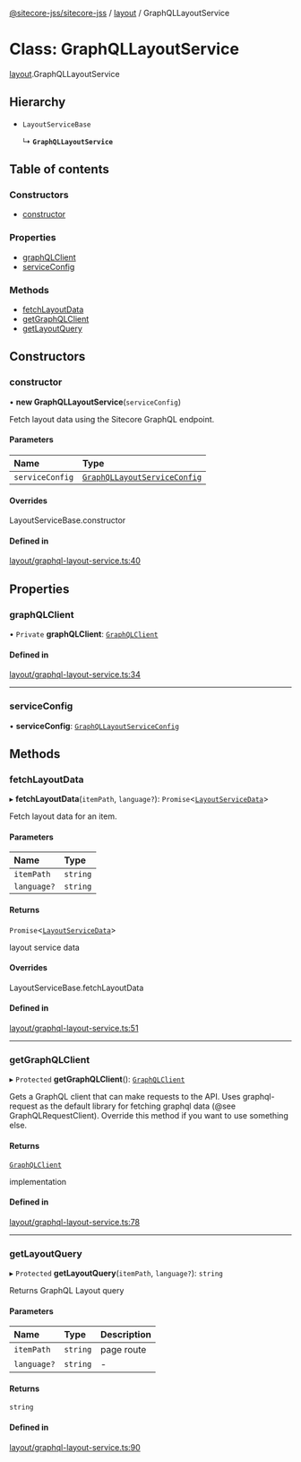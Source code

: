 [@sitecore-jss/sitecore-jss](../README.md) / [layout](../modules/layout.md) / GraphQLLayoutService

# Class: GraphQLLayoutService

[layout](../modules/layout.md).GraphQLLayoutService

## Hierarchy

- `LayoutServiceBase`

  ↳ **`GraphQLLayoutService`**

## Table of contents

### Constructors

- [constructor](layout.GraphQLLayoutService.md#constructor)

### Properties

- [graphQLClient](layout.GraphQLLayoutService.md#graphqlclient)
- [serviceConfig](layout.GraphQLLayoutService.md#serviceconfig)

### Methods

- [fetchLayoutData](layout.GraphQLLayoutService.md#fetchlayoutdata)
- [getGraphQLClient](layout.GraphQLLayoutService.md#getgraphqlclient)
- [getLayoutQuery](layout.GraphQLLayoutService.md#getlayoutquery)

## Constructors

### constructor

• **new GraphQLLayoutService**(`serviceConfig`)

Fetch layout data using the Sitecore GraphQL endpoint.

#### Parameters

| Name | Type |
| :------ | :------ |
| `serviceConfig` | [`GraphQLLayoutServiceConfig`](../modules/layout.md#graphqllayoutserviceconfig) |

#### Overrides

LayoutServiceBase.constructor

#### Defined in

[layout/graphql-layout-service.ts:40](https://github.com/Sitecore/jss/blob/08de6c61/packages/sitecore-jss/src/layout/graphql-layout-service.ts#L40)

## Properties

### graphQLClient

• `Private` **graphQLClient**: [`GraphQLClient`](../interfaces/index.GraphQLClient.md)

#### Defined in

[layout/graphql-layout-service.ts:34](https://github.com/Sitecore/jss/blob/08de6c61/packages/sitecore-jss/src/layout/graphql-layout-service.ts#L34)

___

### serviceConfig

• **serviceConfig**: [`GraphQLLayoutServiceConfig`](../modules/layout.md#graphqllayoutserviceconfig)

## Methods

### fetchLayoutData

▸ **fetchLayoutData**(`itemPath`, `language?`): `Promise`<[`LayoutServiceData`](../interfaces/layout.LayoutServiceData.md)\>

Fetch layout data for an item.

#### Parameters

| Name | Type |
| :------ | :------ |
| `itemPath` | `string` |
| `language?` | `string` |

#### Returns

`Promise`<[`LayoutServiceData`](../interfaces/layout.LayoutServiceData.md)\>

layout service data

#### Overrides

LayoutServiceBase.fetchLayoutData

#### Defined in

[layout/graphql-layout-service.ts:51](https://github.com/Sitecore/jss/blob/08de6c61/packages/sitecore-jss/src/layout/graphql-layout-service.ts#L51)

___

### getGraphQLClient

▸ `Protected` **getGraphQLClient**(): [`GraphQLClient`](../interfaces/index.GraphQLClient.md)

Gets a GraphQL client that can make requests to the API. Uses graphql-request as the default
library for fetching graphql data (@see GraphQLRequestClient). Override this method if you
want to use something else.

#### Returns

[`GraphQLClient`](../interfaces/index.GraphQLClient.md)

implementation

#### Defined in

[layout/graphql-layout-service.ts:78](https://github.com/Sitecore/jss/blob/08de6c61/packages/sitecore-jss/src/layout/graphql-layout-service.ts#L78)

___

### getLayoutQuery

▸ `Protected` **getLayoutQuery**(`itemPath`, `language?`): `string`

Returns GraphQL Layout query

#### Parameters

| Name | Type | Description |
| :------ | :------ | :------ |
| `itemPath` | `string` | page route |
| `language?` | `string` | - |

#### Returns

`string`

#### Defined in

[layout/graphql-layout-service.ts:90](https://github.com/Sitecore/jss/blob/08de6c61/packages/sitecore-jss/src/layout/graphql-layout-service.ts#L90)
